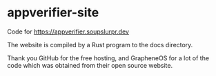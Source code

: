 # appverifier-site
Code for https://appverifier.soupslurpr.dev

The website is compiled by a Rust program to the docs directory.

Thank you GitHub for the free hosting, and GrapheneOS for a lot of the code which was obtained from their open source website.
